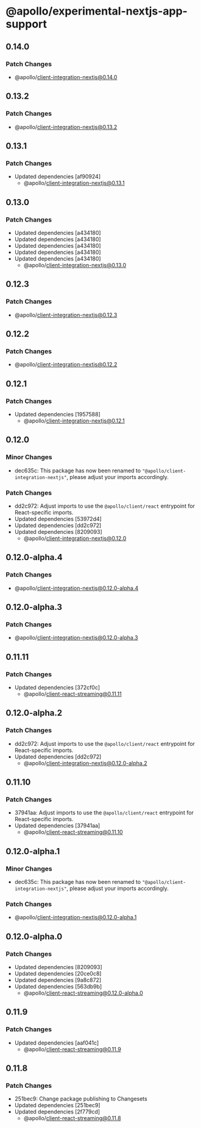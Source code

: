 # @apollo/experimental-nextjs-app-support

## 0.14.0

### Patch Changes

- @apollo/client-integration-nextjs@0.14.0

## 0.13.2

### Patch Changes

- @apollo/client-integration-nextjs@0.13.2

## 0.13.1

### Patch Changes

- Updated dependencies [af90924]
  - @apollo/client-integration-nextjs@0.13.1

## 0.13.0

### Patch Changes

- Updated dependencies [a434180]
- Updated dependencies [a434180]
- Updated dependencies [a434180]
- Updated dependencies [a434180]
- Updated dependencies [a434180]
  - @apollo/client-integration-nextjs@0.13.0

## 0.12.3

### Patch Changes

- @apollo/client-integration-nextjs@0.12.3

## 0.12.2

### Patch Changes

- @apollo/client-integration-nextjs@0.12.2

## 0.12.1

### Patch Changes

- Updated dependencies [1957588]
  - @apollo/client-integration-nextjs@0.12.1

## 0.12.0

### Minor Changes

- dec635c: This package has now been renamed to `"@apollo/client-integration-nextjs"`, please adjust your imports accordingly.

### Patch Changes

- dd2c972: Adjust imports to use the `@apollo/client/react` entrypoint for React-specific imports.
- Updated dependencies [53972d4]
- Updated dependencies [dd2c972]
- Updated dependencies [8209093]
  - @apollo/client-integration-nextjs@0.12.0

## 0.12.0-alpha.4

### Patch Changes

- @apollo/client-integration-nextjs@0.12.0-alpha.4

## 0.12.0-alpha.3

### Patch Changes

- @apollo/client-integration-nextjs@0.12.0-alpha.3

## 0.11.11

### Patch Changes

- Updated dependencies [372cf0c]
  - @apollo/client-react-streaming@0.11.11

## 0.12.0-alpha.2

### Patch Changes

- dd2c972: Adjust imports to use the `@apollo/client/react` entrypoint for React-specific imports.
- Updated dependencies [dd2c972]
  - @apollo/client-integration-nextjs@0.12.0-alpha.2

## 0.11.10

### Patch Changes

- 37941aa: Adjust imports to use the `@apollo/client/react` entrypoint for React-specific imports.
- Updated dependencies [37941aa]
  - @apollo/client-react-streaming@0.11.10

## 0.12.0-alpha.1

### Minor Changes

- dec635c: This package has now been renamed to `"@apollo/client-integration-nextjs"`, please adjust your imports accordingly.

### Patch Changes

- @apollo/client-integration-nextjs@0.12.0-alpha.1

## 0.12.0-alpha.0

### Patch Changes

- Updated dependencies [8209093]
- Updated dependencies [20ce0c8]
- Updated dependencies [9a8c872]
- Updated dependencies [563db9b]
  - @apollo/client-react-streaming@0.12.0-alpha.0

## 0.11.9

### Patch Changes

- Updated dependencies [aaf041c]
  - @apollo/client-react-streaming@0.11.9

## 0.11.8

### Patch Changes

- 251bec9: Change package publishing to Changesets
- Updated dependencies [251bec9]
- Updated dependencies [2f779cd]
  - @apollo/client-react-streaming@0.11.8
